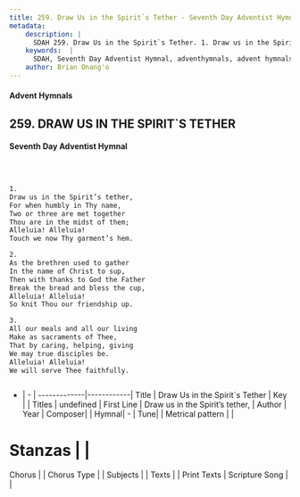 ```yaml
---
title: 259. Draw Us in the Spirit`s Tether - Seventh Day Adventist Hymnal
metadata:
    description: |
      SDAH 259. Draw Us in the Spirit`s Tether. 1. Draw us in the Spirit’s tether, For when humbly in Thy name, Two or three are met together Thou are in the midst of them; Alleluia! Alleluia! Touch we now Thy garment’s hem.
    keywords:  |
      SDAH, Seventh Day Adventist Hymnal, adventhymnals, advent hymnals, Draw Us in the Spirit`s Tether, Draw us in the Spirit’s tether, 
    author: Brian Onang'o
---
```


#### Advent Hymnals
## 259. DRAW US IN THE SPIRIT`S TETHER
#### Seventh Day Adventist Hymnal

```txt



1.
Draw us in the Spirit’s tether,
For when humbly in Thy name,
Two or three are met together
Thou are in the midst of them;
Alleluia! Alleluia!
Touch we now Thy garment’s hem.

2.
As the brethren used to gather
In the name of Christ to sup,
Then with thanks to God the Father
Break the bread and bless the cup,
Alleluia! Alleluia!
So knit Thou our friendship up.

3.
All our meals and all our living
Make as sacraments of Thee,
That by caring, helping, giving
We may true disciples be.
Alleluia! Alleluia!
We will serve Thee faithfully.



```

- |   -  |
-------------|------------|
Title | Draw Us in the Spirit`s Tether |
Key |  |
Titles | undefined |
First Line | Draw us in the Spirit’s tether, |
Author | 
Year | 
Composer|  |
Hymnal|  - |
Tune|  |
Metrical pattern | |
# Stanzas |  |
Chorus |  |
Chorus Type |  |
Subjects |  |
Texts |  |
Print Texts | 
Scripture Song |  |
  
